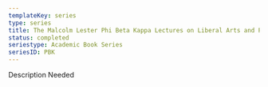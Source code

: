 ```yaml
---
templateKey: series
type: series
title: The Malcolm Lester Phi Beta Kappa Lectures on Liberal Arts and Public Life
status: completed
seriestype: Academic Book Series
seriesID: PBK
---
```

Description Needed